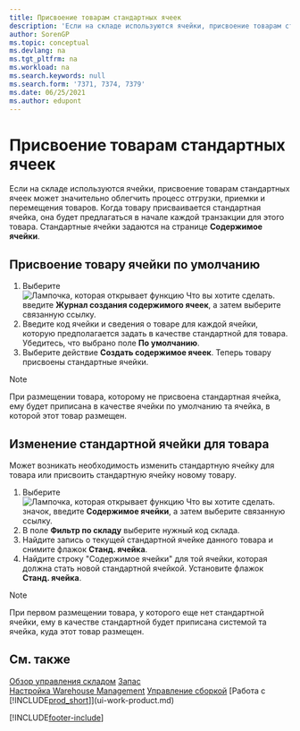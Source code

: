 ```yaml
---
title: Присвоение товарам стандартных ячеек
description: 'Если на складе используются ячейки, присвоение товарам стандартных ячеек может значительно облегчить процесс отгрузки, приемки и перемещения товаров.'
author: SorenGP
ms.topic: conceptual
ms.devlang: na
ms.tgt_pltfrm: na
ms.workload: na
ms.search.keywords: null
ms.search.form: '7371, 7374, 7379'
ms.date: 06/25/2021
ms.author: edupont
---
```

# <a name="assign-default-bins-to-items"></a><a name="assign-default-bins-to-items"></a>Присвоение товарам стандартных ячеек
Если на складе используются ячейки, присвоение товарам стандартных ячеек может значительно облегчить процесс отгрузки, приемки и перемещения товаров. Когда товару присваивается стандартная ячейка, она будет предлагаться в начале каждой транзакции для этого товара. Стандартные ячейки задаются на странице **Содержимое ячейки**.  

## <a name="to-assign-a-default-bin-to-an-item"></a><a name="to-assign-a-default-bin-to-an-item"></a>Присвоение товару ячейки по умолчанию
1.  Выберите ![Лампочка, которая открывает функцию Что вы хотите сделать.](media/ui-search/search_small.png "Что вы хотите сделать") введите **Журнал создания содержимого ячеек**, а затем выберите связанную ссылку.  
2.  Введите код ячейки и сведения о товаре для каждой ячейки, которую предполагается задать в качестве стандартной для товара. Убедитесь, что выбрано поле **По умолчанию**.  
3.  Выберите действие **Создать содержимое ячеек**. Теперь товару присвоены стандартные ячейки.  

> [!NOTE]  
>  При размещении товара, которому не присвоена стандартная ячейка, ему будет приписана в качестве ячейки по умолчанию та ячейка, в которой этот товар размещен.  

## <a name="to-change-the-default-bin-for-an-item"></a><a name="to-change-the-default-bin-for-an-item"></a>Изменение стандартной ячейки для товара
Может возникать необходимость изменить стандартную ячейку для товара или присвоить стандартную ячейку новому товару.
1.  Выберите ![Лампочка, которая открывает функцию Что вы хотите сделать.](media/ui-search/search_small.png "Что вы хотите сделать") значок, введите **Содержимое ячейки**, а затем выберите связанную ссылку.  
2.  В поле **Фильтр по складу** выберите нужный код склада.  
3.  Найдите запись о текущей стандартной ячейке данного товара и снимите флажок **Станд. ячейка**.  
4.  Найдите строку "Содержимое ячейки" для той ячейки, которая должна стать новой стандартной ячейкой. Установите флажок **Станд. ячейка**.  

> [!NOTE]  
>  При первом размещении товара, у которого еще нет стандартной ячейки, ему в качестве стандартной будет приписана системой та ячейка, куда этот товар размещен.  

## <a name="see-also"></a><a name="see-also"></a>См. также
[Обзор управления складом](design-details-warehouse-management.md)
[Запас](inventory-manage-inventory.md)  
[Настройка Warehouse Management](warehouse-setup-warehouse.md) 
[Управление сборкой](assembly-assemble-items.md)
[Работа с [!INCLUDE[prod_short](includes/prod_short.md)]](ui-work-product.md)


[!INCLUDE[footer-include](includes/footer-banner.md)]
